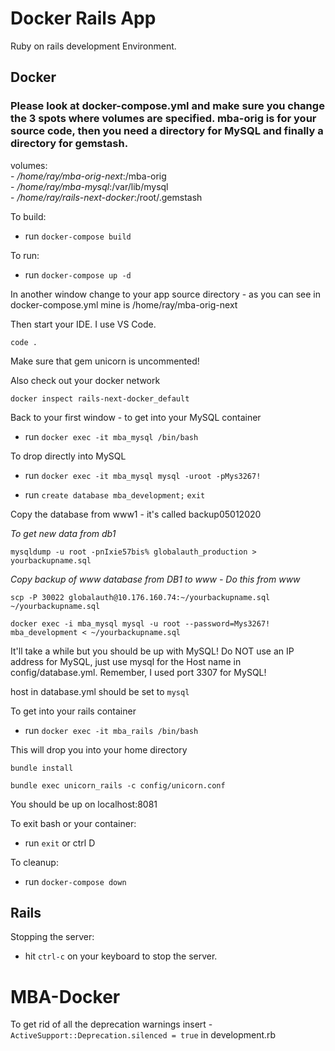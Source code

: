 # Docker Rails App

Ruby on rails development Environment.

## Docker

### Please look at docker-compose.yml and make sure you change the 3 spots where volumes are specified. mba-orig is for your source code, then you need a directory for MySQL and finally a directory for gemstash.

volumes:<br>
      - */home/ray/mba-orig-next*:/mba-orig<br>
      - */home/ray/mba-mysql*:/var/lib/mysql<br>
      - */home/ray/rails-next-docker*:/root/.gemstash<br>

To build:

- run `docker-compose build`

To run:

- run `docker-compose up -d`

In another window change to your app source directory - as you can see in docker-compose.yml mine is /home/ray/mba-orig-next

Then start your IDE. I use VS Code.

```
code .
```
Make sure that gem unicorn is uncommented!

Also check out your docker network

`docker inspect rails-next-docker_default`

Back to your first window - to get into your MySQL container

- run `docker exec -it mba_mysql /bin/bash`

To drop directly into MySQL

- run `docker exec -it mba_mysql mysql -uroot -pMys3267!`

- run `create database mba_development;`
      `exit`

Copy the database from www1 - it's called backup05012020

*To get new data from db1*

  `mysqldump -u root -pnIxie57bis% globalauth_production > yourbackupname.sql`

  *Copy backup of www database from DB1 to www - Do this from www*

  `scp -P 30022 globalauth@10.176.160.74:~/yourbackupname.sql ~/yourbackupname.sql`

```
docker exec -i mba_mysql mysql -u root --password=Mys3267! mba_development < ~/yourbackupname.sql
```

It'll take a while but you should be up with MySQL!  Do NOT use an IP address for MySQL, just use mysql for the Host name in config/database.yml. Remember, I used port 3307 for MySQL!

host in database.yml should be set to `mysql`

To get into your rails container

- run `docker exec -it mba_rails /bin/bash`

This will drop you into your home directory

`bundle install`

`bundle exec unicorn_rails -c config/unicorn.conf`

You should be up on localhost:8081 

To exit bash or your container:

- run `exit` or ctrl D

To cleanup:

- run `docker-compose down`

## Rails

Stopping the server:

- hit `ctrl-c` on your keyboard to stop the server.

# MBA-Docker

To get rid of all the deprecation warnings insert - `ActiveSupport::Deprecation.silenced = true` in development.rb
